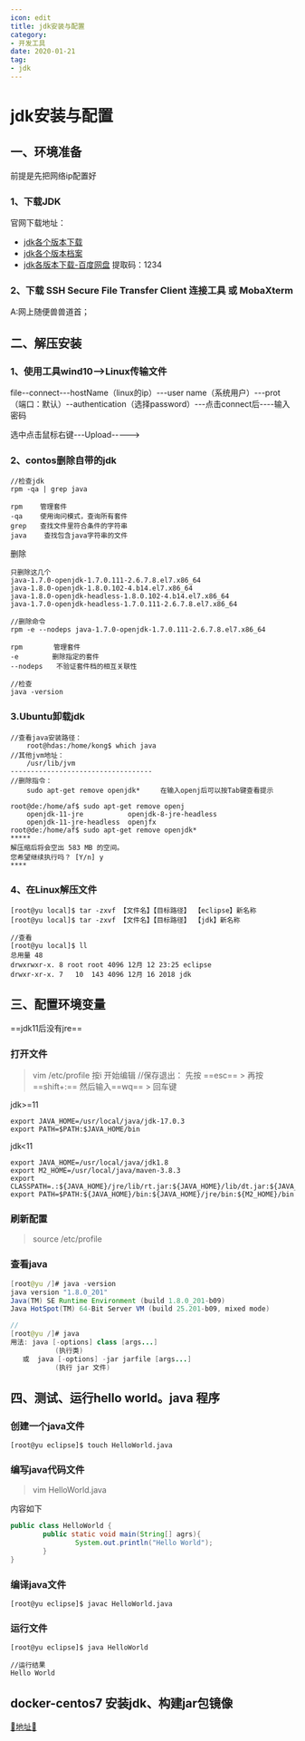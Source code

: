 ```yaml
---
icon: edit
title: jdk安装与配置
category: 
- 开发工具
date: 2020-01-21
tag:
- jdk
---
```


<!-- more -->

# jdk安装与配置

## 一、环境准备

前提是先把网络ip配置好

### 1、下载JDK

官网下载地址：
- [jdk各个版本下载](https://www.oracle.com/java/technologies/downloads/)
- [jdk各个版本档案](https://www.oracle.com/java/technologies/downloads/archive/)
- [jdk各版本下载-百度网盘](https://pan.baidu.com/s/17pkHcX7YrssnEVctveHbHQ)	提取码：1234

### 2、下载 SSH Secure File Transfer Client 连接工具 或 MobaXterm

A:网上随便兽兽道首；


## 二、解压安装

### 1、使用工具wind10-->Linux传输文件

file--connect---hostName（linux的ip）---user name（系统用户）---prot（端口：默认）--authentication（选择password）---点击connect后----输入密码

选中点击鼠标右键---Upload----->

### 2、contos删除自带的jdk

```shell
//检查jdk
rpm -qa | grep java

rpm 　　管理套件    
-qa 　　使用询问模式，查询所有套件
grep　　查找文件里符合条件的字符串
java 　　查找包含java字符串的文件
```

删除

```shell
只删除这几个
java-1.7.0-openjdk-1.7.0.111-2.6.7.8.el7.x86_64
java-1.8.0-openjdk-1.8.0.102-4.b14.el7.x86_64
java-1.8.0-openjdk-headless-1.8.0.102-4.b14.el7.x86_64
java-1.7.0-openjdk-headless-1.7.0.111-2.6.7.8.el7.x86_64

//删除命令
rpm -e --nodeps java-1.7.0-openjdk-1.7.0.111-2.6.7.8.el7.x86_64

rpm 　　　　管理套件  
-e　　　　　删除指定的套件
--nodeps　　不验证套件档的相互关联性

//检查
java -version
```
### 3.Ubuntu卸载jdk
```shell
//查看java安装路径：
	root@hdas:/home/kong$ which java
//其他jvm地址：
	/usr/lib/jvm
-----------------------------------
//删除指令：
	sudo apt-get remove openjdk*     在输入openj后可以按Tab键查看提示
```
```shell
root@de:/home/af$ sudo apt-get remove openj
	openjdk-11-jre           openjdk-8-jre-headless
	openjdk-11-jre-headless  openjfx                  
root@de:/home/af$ sudo apt-get remove openjdk*
*****
解压缩后将会空出 583 MB 的空间。
您希望继续执行吗？ [Y/n] y
****
```

### 4、在Linux解压文件

```shell
[root@yu local]$ tar -zxvf 【文件名】【目标路径】 【eclipse】新名称
[root@yu local]$ tar -zxvf 【文件名】【目标路径】 【jdk】新名称
```

```shell
//查看
[root@yu local]$ ll
总用量 48
drwxrwxr-x. 8 root root 4096 12月 12 23:25 eclipse
drwxr-xr-x. 7   10  143 4096 12月 16 2018 jdk
```

## 三、配置环境变量
==jdk11后没有jre==
### 打开文件
> vim /etc/profile
> 按i 开始编辑
> //保存退出：
> 先按 ==esc== > 再按 ==shift+:==  然后输入==wq== > 回车键

jdk>=11
```shell
export JAVA_HOME=/usr/local/java/jdk-17.0.3
export PATH=$PATH:$JAVA_HOME/bin
```
jdk<11
```shell
export JAVA_HOME=/usr/local/java/jdk1.8
export M2_HOME=/usr/local/java/maven-3.8.3
export CLASSPATH=.:${JAVA_HOME}/jre/lib/rt.jar:${JAVA_HOME}/lib/dt.jar:${JAVA_HOME}/lib/tools.jar
export PATH=$PATH:${JAVA_HOME}/bin:${JAVA_HOME}/jre/bin:${M2_HOME}/bin

```

### 刷新配置
> source /etc/profile

### 查看java

```java
[root@yu /]# java -version
java version "1.8.0_201"
Java(TM) SE Runtime Environment (build 1.8.0_201-b09)
Java HotSpot(TM) 64-Bit Server VM (build 25.201-b09, mixed mode)

//
[root@yu /]# java
用法: java [-options] class [args...]
           (执行类)
   或  java [-options] -jar jarfile [args...]
           (执行 jar 文件)

```

## 四、测试、运行hello world。java 程序

### 创建一个java文件

```shell
[root@yu eclipse]$ touch HelloWorld.java
```

### 编写java代码文件
> vim HelloWorld.java

内容如下
```java
public class HelloWorld {
        public static void main(String[] agrs){
                System.out.println("Hello World");
        }
}
```

### 编译java文件

```shell
[root@yu eclipse]$ javac HelloWorld.java
```

### 运行文件

```shell
[root@yu eclipse]$ java HelloWorld

//运行结果
Hello World
```
## docker-centos7 安装jdk、构建jar包镜像
[🚀地址🚀](https://blog.csdn.net/qq_42476834/article/details/125121395)

